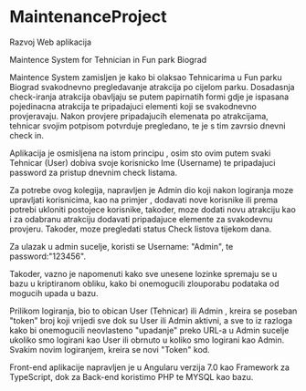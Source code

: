 # MaintenanceProject
Razvoj Web aplikacija

Maintence System for Tehnician in Fun park Biograd

Maintence System zamisljen je kako bi olaksao Tehnicarima u Fun parku Biograd svakodnevno pregledavanje atrakcija po cijelom parku. Dosadasnja check-iranja atrakcija obavljaju se putem papirnatih formi gdje je ispasana pojedinacna atrakcija te pripadajuci elementi koji se svakodnevno provjeravaju. Nakon provjere pripadajucih elemenata po atrakcijama, tehnicar svojim potpisom potvrduje pregledano, te je s tim zavrsio dnevni check in.

Aplikacija je osmisljena na istom principu , osim sto ovim putem svaki Tehnicar (User) dobiva svoje korisnicko Ime (Username) te pripadajuci password za pristup dnevnim check listama.

Za potrebe ovog kolegija, napravljen je Admin dio koji nakon logiranja moze upravljati korisnicima, kao na primjer , dodavati nove korisnike ili prema potrebi ukloniti postojece korisnike, takoder, moze dodati novu atrakciju kao i za odabranu atrakciju dodavati pripadajuce elemente za svakodevnu provjeru. Takoder, moze pregledati status Check listova tijekom dana.

Za ulazak u admin sucelje, koristi se Username: "Admin", te password:"123456".

Takoder, vazno je napomenuti kako sve unesene lozinke spremaju se u bazu u kriptiranom obliku, kako bi onemogucili zlouporabu podataka od mogucih upada u bazu.

Prilikom logiranja, bio to obican User (Tehnicar) ili Admin , kreira se poseban "token" broj koji vrijedi sve dok su User ili Admin aktivni, a sve to iz razloga kako bi onemogucili neovlasteno "upadanje" preko URL-a u Admin sucelje ukoliko smo logirani kao User ili obrnuto u koliko smo logirani kao Admin. Svakim novim logiranjem, kreira se novi "Token" kod.

Front-end aplikacije napravljen je u Angularu verzija 7.0 kao Framework za TypeScript, dok za Back-end koristimo PHP te MYSQL kao bazu.

